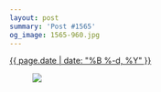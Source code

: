 ```yaml
---
layout: post
summary: 'Post #1565'
og_image: 1565-960.jpg
---
```


<p>
 <time>
  <a href="/1565">
   {{ page.date | date: "%B %-d, %Y" }}
  </a>
 </time>
 <a href="/1565">
  <figure data-taken="1/4/2022">
   <img sizes="(min-width: 700px) 50vw, calc(100vw - 2rem)" src="{{ site.assets_url }}/1565-480.jpg" srcset="{{ site.assets_url }}/1565-240.jpg 240w, {{ site.assets_url }}/1565-480.jpg 480w, {{ site.assets_url }}/1565-720.jpg 720w, {{ site.assets_url }}/1565-960.jpg 960w"/>
  </figure>
 </a>
</p>
